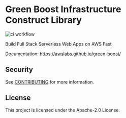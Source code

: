 # Green Boost Infrastructure Construct Library
![ci workflow](https://github.com/awslabs/green-boost/actions/workflows/ci.yml/badge.svg)

Build Full Stack Serverless Web Apps on AWS Fast

Documentation: https://awslabs.github.io/green-boost/

## Security

See [CONTRIBUTING](CONTRIBUTING.md#security-issue-notifications) for more information.

## License

This project is licensed under the Apache-2.0 License.